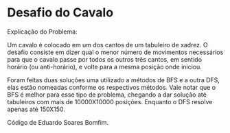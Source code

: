 # Desafio do Cavalo

Explicação do Problema:

Um cavalo é colocado em um dos cantos de um tabuleiro de xadrez. O desafio consiste em dizer qual o menor número de movimentos necessários para que o cavalo passe por todos os outros três cantos, em sentido horário (ou anti-horário), e volte para a mesma posição onde iniciou.

Foram feitas duas soluções uma utilizado a métodos de BFS e a outra DFS, elas estão nomeadas conforme os respectivos métodos. Vale notar que o BFS é melhor para esse tipo de problema, chegando a dar solução até tabuleiros com mais de 10000X10000 posições. Enquanto o DFS resolve apenas até 150X150.

Código de Eduardo Soares Bomfim.